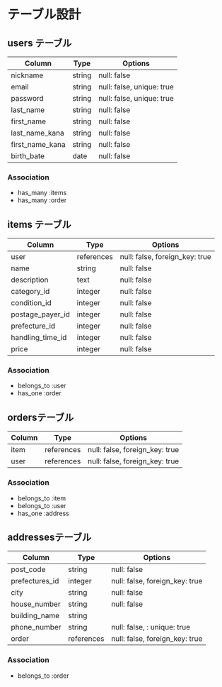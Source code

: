# テーブル設計

## users テーブル
<!-- unique: true は、dbのマイグレーションファイルに記載 -->
| Column          | Type   | Options                   |
| --------------  | ------ | ------------------------- |
| nickname        | string | null: false               |
| email           | string | null: false, unique: true |
| password        | string | null: false, unique: true |
| last_name       | string | null: false               |
| first_name      | string | null: false               |
| last_name_kana  | string | null: false               |
| first_name_kana | string | null: false               |
| birth_bate      | date   | null: false               |
                          


### Association
- has_many :items
- has_many :order




## items テーブル

| Column           | Type      | Options                          |
| ---------------- | --------  | -------------------------------- |
| user             | references| null: false, foreign_key: true   |
| name             | string    | null: false                      |
| description      | text      | null: false                      |
| category_id      | integer   | null: false                      |
| condition_id     | integer   | null: false                      |
| postage_payer_id | integer   | null: false                      |
| prefecture_id    | integer   | null: false                      |
| handling_time_id | integer   | null: false                      |
| price            | integer   | null: false                      |



### Association
- belongs_to :user
- has_one :order


## ordersテーブル

|Column|Type        |Options                         |
|------|------------|--------------------------------|
| item | references | null: false, foreign_key: true |
| user | references | null: false, foreign_key: true |


### Association
- belongs_to :item
- belongs_to :user
- has_one :address


## addressesテーブル
<!-- unique: true は、dbのマイグレーションファイルに記載 -->
|Column          |Type        |Options                         |
|----------------|------------|--------------------------------|
| post_code      | string     | null: false                    |
| prefectures_id | integer    | null: false, foreign_key: true |
| city           | string     | null: false                    | 
| house_number   | string     | null: false                    |
| building_name  | string     |                                |
| phone_number   | string     | null: false, : unique: true    |
| order          | references | null: false, foreign_key: true |


### Association
- belongs_to :order
